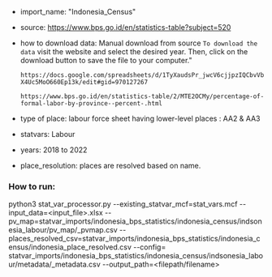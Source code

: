 - import_name: "Indonesia_Census"

- source: https://www.bps.go.id/en/statistics-table?subject=520

- how to download data: Manual download from source 
  `To download the data` visit the website and select the desired year. Then, click on the download button to save the file to your computer."
  
  `https://docs.google.com/spreadsheets/d/1TyXaudsPr_jwcV6cjjpzIQCbvVbX4Uc5MoO660Ep13k/edit#gid=970127267`
  
  `https://www.bps.go.id/en/statistics-table/2/MTE2OCMy/percentage-of-formal-labor-by-province--percent-.html`

- type of place:  labour force sheet having lower-level places : AA2 & AA3

- statvars: Labour

- years: 2018 to 2022

- place_resolution:  places are resolved based on name.

### How to run:

python3 stat_var_processor.py --existing_statvar_mcf=stat_vars.mcf --input_data=<input_file>.xlsx --pv_map=statvar_imports/indonesia_bps_statistics/indonesia_census/indsonesia_labour/pv_map/<filename>_pvmap.csv --places_resolved_csv=statvar_imports/indonesia_bps_statistics/indonesia_census/indonesia_place_resolved.csv --config= statvar_imports/indonesia_bps_statistics/indonesia_census/indsonesia_labour/metadata/<filename>_metadata.csv --output_path=<filepath/filename>

